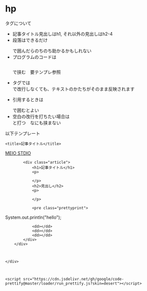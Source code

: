 # hp

タグについて

* 記事タイトル見出しはh1, それ以外の見出しはh2-4
* 段落はできるだけ<p></p>で囲んだらのちのち助かるかもしれない
* プログラムのコードは<pre class="prettyprint"></pre>で挟む　要テンプレ参照
* <pre>タグでは<br>で改行しなくても、テキストのかたちがそのまま反映されます
* 引用するときは<blockquote></blockquote>で囲むとよい
* 空白の改行を打ちたい場合は<dd></dd>と打つ　なにも挟まない


以下テンプレート

<!DOCTYPE html>
<html lang="ja">

<head>
    <meta charset="UTF-8">
    <meta http-equiv="X-UA-Compatible" content="IE=edge">
    <meta name="viewport" content="width=device-width, initial-scale=1.0">
    <link rel="stylesheet" type="text/css" href="style.css">
    <link rel="preconnect" href="https://fonts.googleapis.com">
    <link rel="preconnect" href="https://fonts.gstatic.com" crossorigin>
    <link href="https://fonts.googleapis.com/css2?family=Zen+Kaku+Gothic+New:wght@300&display=swap" rel="stylesheet">



    <title>記事タイトル</title>



</head>

<body>
    <div class="wrapper">
        <div class="wh">
            <div class="head">
                <a href="../index.html">
                    <div class="rabel">MEIO STDIO</div>
                </a>
                <div class="dummy"></div>
            </div>


            <div class="article">
                <h1>記事タイトル</h1>
                <p>

                </p>
                <h2>見出し</h2>
                <p>
                    
                </p>

                <pre class="prettyprint">
System.out.println("hello");
</pre>









                <dd></dd>
                <dd></dd>
                <dd></dd>
            </div>
        </div>



    </div>



    <script src="https://cdn.jsdelivr.net/gh/google/code-prettify@master/loader/run_prettify.js?skin=desert"></script>

</body>

</html>
